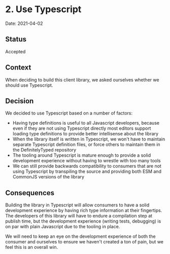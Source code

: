 # 2. Use Typescript

Date: 2021-04-02

## Status

Accepted

## Context

When deciding to build this client library, we asked ourselves whether we should
use Typescript.

## Decision

We decided to use Typescript based on a number of factors:

- Having type definitions is useful to all Javascript developers, because even
  if they are not using Typescript directly most editors support loading type
  definitions to provide better intellisense about the library
- When the library itself is written in Typescript, we won't have to maintain
  separate Typescript definition files, or force others to maintain them in the
  DefinitelyTyped repository
- The tooling around Typescript is mature enough to provide a solid development
  experience without having to wrestle with too many tools
- We can still provide backwards compatibility to consumers that are not using
  Typescript by transpiling the source and providing both ESM and CommonJS
  versions of the library

## Consequences

Building the library in Typescript will allow consumers to have a solid
development experience by having rich type information at their fingertips. The
developers of this library will have to endure a compilation step at publish
time, but the development experience (writing tests, debugging) is on par with
plain Javascript due to the tooling in place.

We will need to keep an eye on the development experience of both the consumer
and ourselves to ensure we haven't created a ton of pain, but we feel this is an
overall win.
